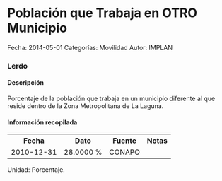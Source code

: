 Población que Trabaja en OTRO Municipio
=====

Fecha: 2014-05-01
Categorías: Movilidad
Autor: IMPLAN

### Lerdo

#### Descripción

Porcentaje de la población que trabaja en un municipio diferente al que reside dentro de la Zona Metropolitana de La Laguna.

#### Información recopilada

<table class="table table-hover table-bordered">
  <tr><th>Fecha</th><th>Dato</th><th>Fuente</th><th>Notas</th></tr>
  <tr><td>2010-12-31</td><td>28.0000 %</td><td>CONAPO</td><td></td></tr>
</table>

Unidad: Porcentaje.
